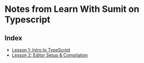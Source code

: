 # Notes from Learn With Sumit on Typescript

## Index

- [Lesson 1: Intro to TypeScript](intro.md)
- [Lesson 2: Editor Setup & Compilation](setup-compile.md) 
